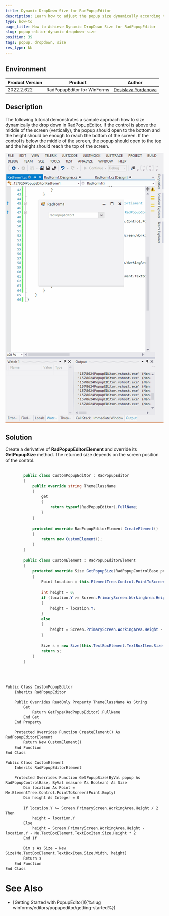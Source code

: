```yaml
---
title: Dynamic DropDown Size for RadPopupEditor
description: Learn how to adjust the popup size dynamically according to the control's screen location.
type: how-to 
page_title: How to Achieve Dynamic DropDown Size for RadPopupEditor
slug: popup-editor-dynamic-dropdown-size
position: 39
tags: popup, dropdown, size
res_type: kb
---
```


## Environment
 
|Product Version|Product|Author|
|----|----|----|
|2022.2.622|RadPopupEditor for WinForms|[Desislava Yordanova](https://www.telerik.com/blogs/author/desislava-yordanova)|


## Description

The following tutorial demonstrates a sample approach how to size dynamically the drop down in RadPopupEditor. If the control is above the middle of the screen (vertically), the popup should open to the bottom and the height should be enough to reach the bottom of the screen. If the control is below the middle of the screen, the popup should open to the top and the height should reach the top of the screen.

![popup-editor-dynamic-dropdown-size 001](images/popup-editor-dynamic-dropdown-size001.gif)


## Solution

Create a derivative of **RadPopupEditorElement** and override its **GetPopupSize** method. The returned size depends on the screen position of the control.
  
````C#  

        public class CustomPopupEditor : RadPopupEditor
        {
            public override string ThemeClassName  
            { 
                get 
                { 
                    return typeof(RadPopupEditor).FullName;  
                }
            }

            protected override RadPopupEditorElement CreateElement()
            {
                return new CustomElement();
            }
        }

        public class CustomElement : RadPopupEditorElement
        { 
            protected override Size GetPopupSize(RadPopupControlBase popup, bool measure)
            {
                Point location = this.ElementTree.Control.PointToScreen(Point.Empty);
            
                int height = 0;
                if (location.Y >= Screen.PrimaryScreen.WorkingArea.Height / 2)
                {
                    height = location.Y;
                }
                else
                { 
                    height = Screen.PrimaryScreen.WorkingArea.Height - location.Y - this.TextBoxElement.TextBoxItem.Size.Height * 2;
                }

                Size s = new Size(this.TextBoxElement.TextBoxItem.Size.Width, height);
                return s;
            }
        }

         
````
````VB.NET

Public Class CustomPopupEditor
    Inherits RadPopupEditor

    Public Overrides ReadOnly Property ThemeClassName As String
        Get
            Return GetType(RadPopupEditor).FullName
        End Get
    End Property

    Protected Overrides Function CreateElement() As RadPopupEditorElement
        Return New CustomElement()
    End Function
End Class

Public Class CustomElement
    Inherits RadPopupEditorElement

    Protected Overrides Function GetPopupSize(ByVal popup As RadPopupControlBase, ByVal measure As Boolean) As Size
        Dim location As Point = Me.ElementTree.Control.PointToScreen(Point.Empty)
        Dim height As Integer = 0

        If location.Y >= Screen.PrimaryScreen.WorkingArea.Height / 2 Then
            height = location.Y
        Else
            height = Screen.PrimaryScreen.WorkingArea.Height - location.Y - Me.TextBoxElement.TextBoxItem.Size.Height * 2
        End If

        Dim s As Size = New Size(Me.TextBoxElement.TextBoxItem.Size.Width, height)
        Return s
    End Function
End Class

````

# See Also

* [Getting Started with PopupEditor]({%slug winforms/editors/popupeditor/getting-started%})
